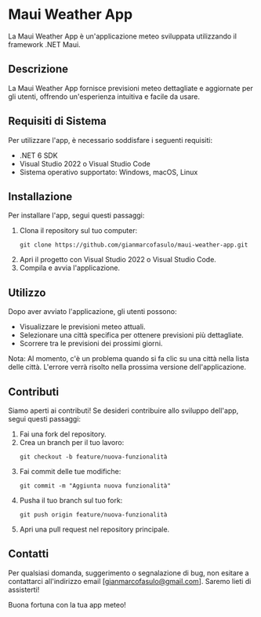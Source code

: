 # Maui Weather App

La Maui Weather App è un'applicazione meteo sviluppata utilizzando il framework .NET Maui.

## Descrizione

La Maui Weather App fornisce previsioni meteo dettagliate e aggiornate per gli utenti, offrendo un'esperienza intuitiva e facile da usare.

## Requisiti di Sistema

Per utilizzare l'app, è necessario soddisfare i seguenti requisiti:

- .NET 6 SDK
- Visual Studio 2022 o Visual Studio Code
- Sistema operativo supportato: Windows, macOS, Linux

## Installazione

Per installare l'app, segui questi passaggi:

1. Clona il repository sul tuo computer:
   ```
   git clone https://github.com/gianmarcofasulo/maui-weather-app.git
   ```
2. Apri il progetto con Visual Studio 2022 o Visual Studio Code.
3. Compila e avvia l'applicazione.

## Utilizzo

Dopo aver avviato l'applicazione, gli utenti possono:

- Visualizzare le previsioni meteo attuali.
- Selezionare una città specifica per ottenere previsioni più dettagliate.
- Scorrere tra le previsioni dei prossimi giorni.

Nota: Al momento, c'è un problema quando si fa clic su una città nella lista delle città. L'errore verrà risolto nella prossima versione dell'applicazione.

## Contributi

Siamo aperti ai contributi! Se desideri contribuire allo sviluppo dell'app, segui questi passaggi:

1. Fai una fork del repository.
2. Crea un branch per il tuo lavoro:
   ```
   git checkout -b feature/nuova-funzionalità
   ```
3. Fai commit delle tue modifiche:
   ```
   git commit -m "Aggiunta nuova funzionalità"
   ```
4. Pusha il tuo branch sul tuo fork:
   ```
   git push origin feature/nuova-funzionalità
   ```
5. Apri una pull request nel repository principale.

## Contatti

Per qualsiasi domanda, suggerimento o segnalazione di bug, non esitare a contattarci all'indirizzo email [gianmarcofasulo@gmail.com]. Saremo lieti di assisterti!

Buona fortuna con la tua app meteo!
